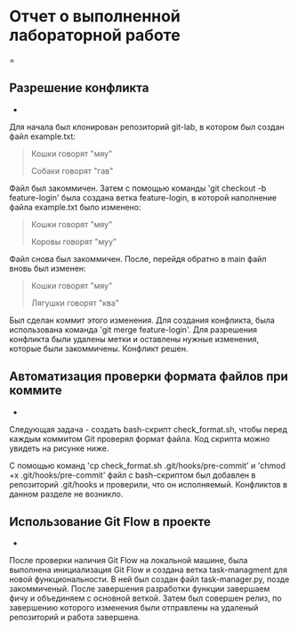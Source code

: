 # Отчет о выполненной лабораторной работе

=

## Разрешение конфликта

-

Для начала был клонирован репозиторий git-lab, в котором был создан файл example.txt:

> Кошки говорят "мяу"
>
> Собаки говорят "гав"

Файл был закоммичен. Затем с помощью команды 'git checkout -b feature-login' была создана ветка feature-login, в которой наполнение файла example.txt было изменено:

> Кошки говорят "мяу"
>
> Коровы говорят "муу"

Файл снова был закоммичен. После, перейдя обратно в main файл вновь был изменен:

> Кошки говорят "мяу"
>
> Лягушки говорят "ква"

Был сделан коммит этого изменения. Для создания конфликта, была использована команда 'git merge feature-login'. Для разрешения конфликта были удалены метки и оставлены нужные изменения, которые были закоммичены. Конфликт решен.

## Автоматизация проверки формата файлов при коммите

-

Следующая задача - создать bash-скрипт check_format.sh, чтобы перед каждым коммитом Git проверял формат файла. Код скрипта можно увидеть на рисунке ниже.

С помощью команд 'cp check_format.sh .git/hooks/pre-commit' и 'chmod +x .git/hooks/pre-commit' файл с bash-скриптом был добавлен в репозиторий .git/hooks и проверили, что он исполняемый. Конфликтов в данном разделе не возникло.

## Использование Git Flow в проекте

-

После проверки наличия Git Flow на локальной машине, была выполнена инициализация Git Flow и создана ветка task-managment для новой функциональности. В ней был создан файл task-manager.py, позде закоммиченый. После завершения разработки функции завершаем фичу  и объединяем с основной веткой. Затем был совершен релиз, по завершению которого изменения были отправлены на удаленый репозиторий и работа завершена.
